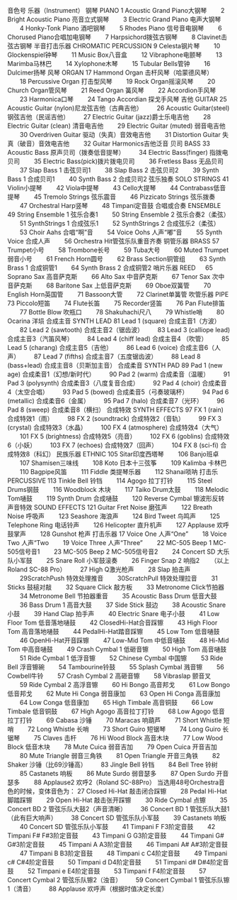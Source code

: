 音色号 乐器（Instrument）
钢琴
PIANO
1 Acoustic Grand Piano大钢琴
　　2 Bright Acoustic Piano 亮音立式钢琴
　　3 Electric Grand Piano 电声大钢琴
　　4 Honky-Tonk Piano 酒吧钢琴
　　5 Rhodes Piano 信号音电钢琴
　　6 Chorused Piano合唱加电钢琴
　　7 Harpsichord拨弦古钢琴
　　8 Clavinet击弦古钢琴
半音打击乐器
CHROMATIC PERCUSSION
9 Celesta钢片琴
　　10 Glockenspiel钟琴
　　11 Music Box八音盒
　　12 Vibraphone电颤琴
　　13 Marimba马林巴
　　14 Xylophone木琴
　　15 Tubular Bells管钟
　　16 Dulcimer扬琴
风琴
ORGAN
17 Hammond Organ 击杆风琴（哈蒙德风琴）
　　18 Percussive Organ 打击型风琴
　　19 Rock Organ摇滚风琴
　　20 Church Organ管风琴
　　21 Reed Organ 簧风琴
　　22 Accordion手风琴
　　23 Harmonica口琴
　　24 Tango Accordian 探戈手风琴
吉他
GUITAR
25 Acoustic Guitar (nylon)尼龙弦吉他（古典吉他）
　　26 Acoustic Guitar(steel) 钢弦吉他（民谣吉他）
　　27 Electric Guitar (jazz)爵士乐电吉他
　　28 Electric Guitar (clean) 清音电吉他
　　29 Electric Guitar (muted) 弱音电吉他
　　30 Overdriven Guitar 驱动（失真）音效电吉他
　　31 Distortion Guitar 失真（破音）音效电吉他
　　32 Guitar Harmonics吉他泛音
贝司
BASS
33 Acoustic Bass 原声贝司（拨奏低音提琴）
　　34 Electric Bass(finger) 指拨电贝司
　　35 Electric Bass(pick)拨片拨电贝司
　　36 Fretless Bass 无品贝司
　　37 Slap Bass 1 击弦贝司1
　　38 Slap Bass 2 击弦贝司2
　　39 Synth Bass 1 合成贝司1
　　40 Synth Bass 2 合成贝司2
弦乐独奏
SOLO STRINGS
41 Violin小提琴
　　42 Viola中提琴
　　43 Cello大提琴
　　44 Contrabass低音提琴
　　45 Tremolo Strings 弦乐震音
　　46 Pizzicato Strings 弦乐拨奏
　　47 Orchestral Harp竖琴
　　48 Timpani定音鼓
合唱或合奏
ENSEMBLE
49 String Ensemble 1 弦乐合奏1
　　50 String Ensemble 2 弦乐合奏2（柔弦）
　　51 SynthStrings 1 合成弦乐1
　　52 SynthStrings 2 合成弦乐2（柔弦）
　　53 Choir Aahs 合唱“啊”音
　　54 Voice Oohs 人声“嘟”音
　　55 Synth Voice 合成人声
　　56 Orchestra Hit管弦乐队重音齐奏
铜管乐器
BRASS
57 Trumpet小号
　　58 Trombone长号
　　59 Tuba大号
　　60 Muted Trumpet 弱音小号
　　61 French Horn圆号
　　62 Brass Section铜管组
　　63 Synth Brass 1 合成铜管1
　　64 Synth Brass 2 合成铜管2
哨片乐器
REED 　
65 Soprano Sax 高音萨克斯
　　66 Alto Sax 中音萨克斯
　　67 Tenor Sax 次中音萨克斯
　　68 Baritone Sax 上低音萨克斯
　　69 Oboe双簧管
　　70 English Horn英国管
　　71 Bassoon大管
　　72 Clarinet单簧管
吹管乐器
PIPE
73 Piccolo短笛
　　74 Flute长笛
　　75 Recorder竖笛
　　76 Pan Flute排笛
　　77 Bottle Blow 吹瓶口
　　78 Shakuhachi尺八
　　79 Whistle哨
　　80 Ocarina 洋埙
合成主音
SYNTH LEAD
81 Lead 1 (square) 合成主音1（方波）
　　82 Lead 2 (sawtooth) 合成主音2（锯齿波）
　　83 Lead 3 (calliope lead) 合成主音3（汽笛风琴）
　　84 Lead 4 (chiff lead) 合成主音4 （吹管）
　　85 Lead 5 (charang) 合成主音5（吉他）
　　86 Lead 6 (voice) 合成主音6（人声）
　　87 Lead 7 (fifths) 合成主音7（五度锯齿波）
　　88 Lead 8 (bass+lead) 合成主音8（贝斯加主音）
合成柔音
SYNTH PAD
89 Pad 1 (new age) 合成柔音1（幻想/新时代）
　　90 Pad 2 (warm) 合成柔音（温暖）
　　91 Pad 3 (polysynth) 合成柔音3（八度复音合成）
　　92 Pad 4 (choir) 合成柔音4（太空合唱）
　　93 Pad 5 (bowed) 合成柔音5（弓奏玻璃杯）
　　94 Pad 6 (metallic) 合成柔音6（金属）
　　95 Pad 7 (halo) 合成柔音7（光环）
　　96 Pad 8 (sweep) 合成柔音8（横扫）
合成特效
SYNTH EFFECTS
97 FX 1 (rain) 合成特效1（雨）
　　98 FX 2 (soundtrack) 合成特效2（音轨）
　　99 FX 3 (crystal) 合成特效3（水晶）
　　100 FX 4 (atmosphere) 合成特效4（大气）
　　101 FX 5 (brightness) 合成特效5（亮音）
　　102 FX 6 (goblins) 合成特效6（小妖）
　　103 FX 7 (echoes) 合成特效7（回声）
　　104 FX 8 (sci-fi) 合成特效8（科幻）
民族乐器
ETHNIC
105 Sitar印度西塔琴
　　106 Banjo班卓
　　107 Shamisen三味线
　　108 Koto 日本十三弦筝
　　109 Kalimba 卡林巴
　　110 Bagpipe风笛
　　111 Fiddle 类提琴乐器
　　112 Shanai唢呐
打击乐
PERCUSSIVE
113 Tinkle Bell 铃铛
　　114 Agogo 拉丁打铃
　　115 Steel Drums钢鼓
　　116 Woodblock 木块
　　117 Taiko Drum太鼓
　　118 Melodic Tom嗵鼓
　　119 Synth Drum 合成嗵鼓
　　120 Reverse Cymbal 镲波形反转
声音特效
SOUND EFFECTS
121 Guitar Fret Noise 磨弦声
　　122 Breath Noise 呼吸声
　　123 Seashore 海浪声
　　124 Bird Tweet 鸟鸣声
　　125 Telephone Ring 电话铃声
　　126 Helicopter 直升机声
　　127 Applause 欢呼鼓掌声
　　128 Gunshot 枪声
打击乐器
17 Voice One 人声“One”
　　18 Voice Two 人声“Two
　　19 Voice Three 人声“Three”
　　22 MC-505 Beep 1 MC-505信号音1
　　23 MC-505 Beep 2 MC-505信号音2
　　24 Concert SD 大乐队小军鼓
　　25 Snare Roll 小军鼓滚奏
　　26 Finger Snap 2 响指2
　　（以上Roland SC-88 Pro）
　　27 High Q激光枪声
　　28 Slap 拍击声
　　29ScratchPush 特效处理推音
　　30ScratchPull 特效处理拉音
　　31 Sticks 鼓槌对敲
　　32 Square Click 敲方板
　　33 Metronome Click节拍器
　　34 Metronome Bell 节拍器重音
　　35 Acoustic Bass Drum 低音大鼓
　　36 Bass Drum 1 高音大鼓
　　37 Side Stick 鼓边
　　38 Acoustic Snare小鼓
　　39 Hand Clap 拍手声
　　40 Electric Snare 电子小鼓
　　41 Low Floor Tom 低音落地嗵鼓
　　42 ClosedHi-Hat合音踩镲
　　43 High Floor Tom 高音落地嗵鼓
　　44 PedalHi-Hat踏音踩镲
　　45 Low Tom 低音嗵鼓
　　46 OpenHi-Hat开音踩镲
　　47 Low-Mid Tom 中低音嗵鼓
　　48 Hi-Mid Tom 中高音嗵鼓
　　49 Crash Cymbal 1 低砸音镲
　　50 High Tom 高音嗵鼓
　　51 Ride Cymbal 1 低浮音镲
　　52 Chinese Cymbal 中国镲
　　53 Ride Bell 浮音镲碗
　　54 Tambourine铃鼓
　　55 Splash Cymbal 溅音镲
　　56 Cowbell牛铃
　　57 Crash Cymbal 2 高砸音镲
　　58 Vibraslap 颤音叉
　　59 Ride Cymbal 2 高浮音镲
　　60 Hi Bongo 高音邦戈
　　61 Low Bongo 低音邦戈
　　62 Mute Hi Conga 弱音康加
　　63 Open Hi Conga 高音康加
　　64 Low Conga 低音康加
　　65 High Timbale 高音铜鼓
　　66 Low Timbale 低音铜鼓
　　67 High Agogo 高音拉丁打铃
　　68 Low Agogo 低音拉丁打铃
　　69 Cabasa 沙锤
　　70 Maracas 响葫芦
　　71 Short Whistle 短哨
　　72 Long Whistle 长哨
　　73 Short Guiro 短锯琴
　　74 Long Guiro 长锯琴
　　75 Claves 击杆
　　76 Hi Wood Block 高音木块
　　77 Low Wood Block 低音木块
　　78 Mute Cuica 弱音吉加
　　79 Open Cuica 开音吉加
　　80 Mute Triangle 弱音三角铁
　　81 Open Triangle 开音三角铁
　　82 Shaker 沙锤（比69沙锤高）
　　83 Jingle Bell 铃铛
　　84 Bell Tree 铃树
　　85 Castanets 响板
　　86 Mute Surdo 弱音瑟多
　　87 Open Surdo 开音瑟多
　　88 Applause2 欢呼2（Roland SC-88Pro）
当选用48号Orchestra音色的时候，变体音色为：
27 Closed Hi-Hat 敲击闭合踩镲
　　28 Pedal Hi-Hat 脚踏踩镲
　　29 Open Hi-Hat 敲击张开踩镲
　　30 Ride Cymbal 点镲
　　35 Concert BD 2 管弦乐队大鼓2（声音清晰）
　　36 Concert BD 1 管弦乐队大鼓1（此有巨大响声）
　　38 Concert SD 管弦乐队小军鼓
　　39 Castanets 响板
　　40 Concert SD 管弦乐队小军鼓
　　41 Timpani F F3阶定音鼓
　　42 Timpani F# F#3阶定音鼓
　　43 Timpani G G3阶定音鼓
　　44 Timpani G# G#3阶定音鼓
　　45 Timpani A A3阶定音鼓
　　46 Timpani A# A#3阶定音鼓
　　47 Timpani B B3阶定音鼓
　　48 Timpani c C4阶定音鼓
　　49 Timpani c# C#4阶定音鼓
　　50 Timpani d D4阶定音鼓
　　51 Timpani d# D#4阶定音鼓
　　52 Timpani e E4阶定音鼓
　　53 Timpani f F4阶定音鼓
　　57 Concert Cymbal 2 管弦乐队镲2（浊音）
　　59 Concert Cymbal 1 管弦乐队镲1（清音）
　　88 Applause 欢呼声（根据时值决定长度）